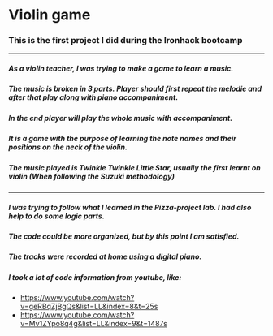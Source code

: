 # **Violin game**
### This is the first project I did during the Ironhack bootcamp
---

##### As a violin teacher, I was trying to make a game to learn a music.
##### The music is broken in 3 parts. Player should first repeat the melodie and after that play along with piano accompaniment.
##### In the end player will play the whole music with accompaniment.
##### It is a game with the purpose of learning the note names and their positions on the neck of the violin.
##### The music played is Twinkle Twinkle Little Star, usually the first learnt on violin (When following the Suzuki methodology)
---

##### I was trying to follow what I learned in the Pizza-project lab. I had also help to do some logic parts.
##### The code could be more organized, but by this point I am satisfied.      
##### The tracks were recorded at home using a digital piano.
##### I took a lot of code information from youtube, like:
- https://www.youtube.com/watch?v=geRBqZjBgQs&list=LL&index=8&t=25s
- https://www.youtube.com/watch?v=Mv1ZYpo8q4g&list=LL&index=9&t=1487s

